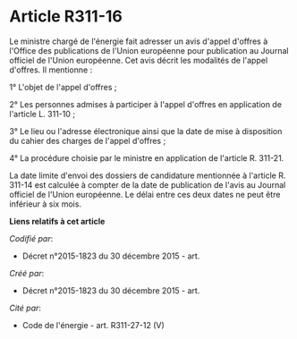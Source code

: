 # Article R311-16

Le ministre chargé de l'énergie fait adresser un avis d'appel d'offres à l'Office des publications de l'Union européenne pour
publication au Journal officiel de l'Union européenne. Cet avis décrit les modalités de l'appel d'offres. Il mentionne :

1° L'objet de l'appel d'offres ;

2° Les personnes admises à participer à l'appel d'offres en application de l'article L. 311-10 ;

3° Le lieu ou l'adresse électronique ainsi que la date de mise à disposition du cahier des charges de l'appel d'offres ;

4° La procédure choisie par le ministre en application de l'article R. 311-21.

La date limite d'envoi des dossiers de candidature mentionnée à l'article R. 311-14 est calculée à compter de la date de
publication de l'avis au Journal officiel de l'Union européenne. Le délai entre ces deux dates ne peut être inférieur à six
mois.

**Liens relatifs à cet article**

_Codifié par_:

  - Décret n°2015-1823 du 30 décembre 2015 - art.

_Créé par_:

  - Décret n°2015-1823 du 30 décembre 2015 - art.

_Cité par_:

  - Code de l'énergie - art. R311-27-12 (V)
